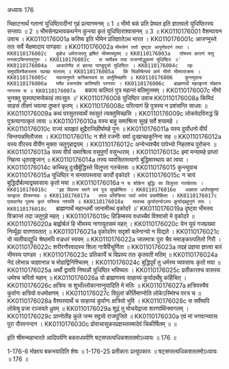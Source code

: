 अध्यायः 176

भिक्षाटनार्थं गतानां युधिष्ठिरादीनां गृहं प्रत्यागमनम् ॥ 1 ॥ भीमो बकं प्रति प्रेष्यत इति ज्ञातवतो युधिष्ठिरस्य सन्तापः ॥ 2 ॥ भीमसेनप्रभावकथनेन कुन्त्या कृतं युधिष्ठिराश्वासनम् ॥ 3 ॥
KK0110176001	वैशम्पायन उवाच ।
KK0110176001a	करिष्य इति भीमेन प्रतिज्ञातेऽथ भारत ।
KK0110176001c	आजग्मुस्ते ततः सर्वे भैक्षमादाय पाण्डवाः ॥
KK0110176002a	`भीमसेनं ततो दृष्ट्वा आपूर्णवदनं तथा ।
KK0110176002c	बुबोध धर्मराजस्तु हृषितं भीममच्युतम् ॥
KK0110176003a	तोषस्य कारणं यत्तु मनसाऽचिन्तयद्गुरुः ।
KK0110176003c	स समीक्ष्य तदा राजन्योद्धुकामं युधिष्ठिरः ॥'
KK0110176004a	आकारेणैव तं ज्ञात्वा पाण्डुपुत्रो युधिष्ठिरः ।
KK0110176004c	रहः समुपविश्यैकस्ततः पप्रच्छ मातरम् ॥
KK0110176005a	किं चिकीर्षत्ययं कर्म भीमो भीमपराक्रमः ।
KK0110176005c	भवत्यनुमते कच्चित्स्वयं वा कर्तुमिच्छति ॥
KK0110176006	कुन्त्युवाच 
KK0110176006a	ममैव वचनादेष करिष्यति परन्तपः ।
KK0110176006c	ब्राह्मणार्थे महत्कृत्यं मोक्षाय नगरस्य च ॥
KK0110176007a	`बकाय कल्पितं पुत्र महान्तं बलिमुत्तमम् ।
KK0110176007c	भीमो भुनक्तु सुस्पष्टमप्येकाहं तपःसुतः ॥'
KK0110176008	युधिष्ठिर उवाच 
KK0110176008a	किमिदं साहसं तीक्ष्णं भवत्या दुष्करं कृतम् ।
KK0110176008c	परित्यागं हि पुत्रस्य न प्रशंसन्ति साधवः ॥
KK0110176009a	कथं परसुतस्यार्थे स्वसुतं त्यक्तुमिच्छसि ।
KK0110176009c	लोकवेदविरुद्धं हि पुत्रत्यागात्कृतं त्वया ॥
KK0110176010a	यस्य बाहू समाश्रित्य सुखं सर्वे शयामहे ।
KK0110176010c	राज्यं चापहृतं क्षुद्रैराजिहीर्षामहे पुनः ॥
KK0110176011a	यस्य दुर्योधनो वीर्यं चिन्तयन्नमितौजसः ।
KK0110176011c	न शेते रजनीः सर्वा दुःखाच्छकुनिना सह ॥
KK0110176012a	यस्य वीरस्य वीर्येण मुक्ता जतुगृहाद्वयम् ।
KK0110176012c	अन्येभ्यश्चैव पापेभ्यो निहतश्च पुरोचनः ॥
KK0110176013a	यस्य वीर्यं समाश्रित्य वसुपूर्णां वसुन्धराम् ।
KK0110176013c	इमां मन्यामहे प्राप्तां निहत्य धृतराष्ट्रजान् ॥
KK0110176014a	तस्य व्यवसितस्त्यागो बुद्धिमास्थाय कां त्वया ।
KK0110176014c	कच्चिन्नु दुःखैर्बुद्धिस्ते विलुप्ता गतचेतसः ॥
KK0110176015	कुन्त्युवाच 
KK0110176015a	युधिष्ठिर न सन्तापस्त्वया कार्यो वृकोदरे ।
KK0110176015c	न चायं बुद्धिदौर्बल्याद्व्यवसायः कृतो मया ॥
KK0110176016a	`न च शोकेन बुद्धिः सा विलुप्ता गतचेतसः ।
KK0110176016c	'इह विप्रस्य भवने वयं पुत्र सुखोषिताः ।
KK0110176016e	अज्ञाता धार्तराष्ट्राणां सत्कृता वीतमन्यवः ॥
KK0110176017a	तस्य प्रतिक्रिया पार्थ मयेयं प्रसमीक्षिता ।
KK0110176017c	एतावानेव पुरुषः कृतं यस्मिन्न नश्यति ॥
KK0110176018a	यावच्च कुर्यादन्योऽस्य कुर्याद्बहुगुणं ततः ।
KK0110176018c	`ब्राह्मणार्थे महान्धर्मो जानामीत्थं वृकोदरे ॥'
KK0110176019a	दृष्ट्वा भीमस्य विक्रान्तं तदा जतुगृहे महत् ।
KK0110176019c	हिडिम्बस्य वधाच्चैवं विश्वासो मे वृकोदरे ॥
KK0110176020a	बाह्वोर्बलं हि भीमस्य नागायुतसमं महत् ।
KK0110176020c	येन यूयं गजप्रख्या निर्व्यूढा वारणावतात् ॥
KK0110176021a	वृकोदरेण सदृशो बलेनान्यो न विद्यते ।
KK0110176021c	यो व्यतीयाद्युधि श्रेष्ठमपि वज्रधरं स्वयम् ॥
KK0110176022a	जातमात्रः पुरा चैव ममाङ्कात्पतितो गिरौ ।
KK0110176022c	शरीरगौरवादस्य शिला गात्रैर्विचूर्णिता ॥
KK0110176023a	तदहं प्रज्ञया ज्ञात्वा बलं भीमस्य पाण्डव ।
KK0110176023c	प्रतिकार्ये च विप्रस्य ततः कृतवती मतिम् ॥
KK0110176024a	नेदं लोभान्न चाज्ञानान्न च मोहाद्विनिश्चितम् ।
KK0110176024c	बुद्धिपूर्वं तु धर्मस्य व्यवसायः कृतो मया ॥
KK0110176025a	अर्थौ द्वावपि निष्पन्नौ युधिष्ठिर भविष्यतः ।
KK0110176025c	प्रतीकारश्च वासस्य धर्मश्च चरितो महान् ॥
KK0110176026a	यो ब्राह्मणस्य साहाय्यं कुर्यादर्थेषु कर्हिचित् ।
KK0110176026c	क्षत्रियः स शुभाँल्लोकानाप्नुयादिति मे मतिः ॥
KK0110176027a	क्षत्रियस्यैव कुर्वाणः क्षत्रियो वधमोक्षणम् ।
KK0110176027c	विपुलां कीर्तिमाप्नोति लोकेऽस्मिंश्च परत्र च ॥
KK0110176028a	वैश्यस्यार्थे च साहाय्यं कुर्वाणः क्षत्रियो भुवि ।
KK0110176028c	स सर्वेष्वपि लोकेषु प्रजा रञ्जयते ध्रुवम् ॥
KK0110176029a	शूद्रं तु मोचयेद्राजा शरणार्थिनमागतम् ।
KK0110176029c	प्राप्नोतीह कुले जन्म सद्द्रव्ये राजपूजिते ॥
KK0110176030a	एवं मां भगवान्व्यासः पुरा पौरवनन्दन ।
KK0110176030c	प्रोवाचासुकरप्रज्ञस्तस्मादेवं चिकीर्षितम् ॥ ॥

इति श्रीमन्महाभारते आदिपर्वणि बकवधपर्वणि षट्सप्तत्यधिकशततमोऽध्यायः ॥ 176 ॥

1-176-6 मोक्षाय बकभयादिति शेषः ॥
 1-176-25 प्रतीकारः प्रत्युपकारः ॥
 षट्सप्तत्यधिकशततमोऽध्यायः ॥ 176 ॥
